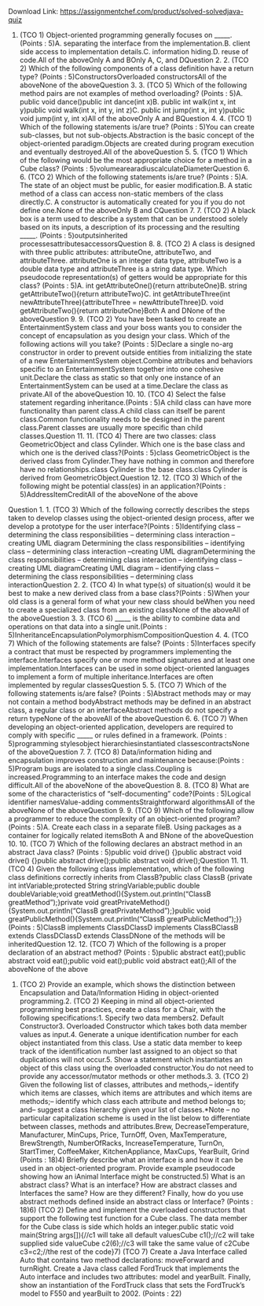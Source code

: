 Download Link: https://assignmentchef.com/product/solved-solvedjava-quiz
<br>
1. (TCO 1) Object-oriented programming generally focuses on _____. (Points : 5)A. separating the interface from the implementation.B. client side access to implementation details.C. information hiding.D. reuse of code.All of the aboveOnly A and BOnly A, C, and DQuestion 2. 2. (TCO 2) Which of the following components of a class definition have a return type? (Points : 5)ConstructorsOverloaded constructorsAll of the aboveNone of the aboveQuestion 3. 3. (TCO 5) Which of the following method pairs are not examples of method overloading? (Points : 5)A. public void dance()public int dance(int x)B. public int walk(int x, int y)public void walk(int x, int y, int z)C. public int jump(int x, int y)public void jump(int y, int x)All of the aboveOnly A and BQuestion 4. 4. (TCO 1) Which of the following statements is/are true? (Points : 5)You can create sub-classes, but not sub-objects.Abstraction is the basic concept of the object-oriented paradigm.Objects are created during program execution and eventually destroyed.All of the aboveQuestion 5. 5. (TCO 1) Which of the following would be the most appropriate choice for a method in a Cube class? (Points : 5)volumearearadiuscalculateDiameterQuestion 6. 6. (TCO 2) Which of the following statements is/are true? (Points : 5)A. The state of an object must be public, for easier modification.B. A static method of a class can access non-static members of the class directly.C. A constructor is automatically created for you if you do not define one.None of the aboveOnly B and CQuestion 7. 7. (TCO 2) A black box is a term used to describe a system that can be understood solely based on its inputs, a description of its processing and the resulting _____. (Points : 5)outputsinherited processesattributesaccessorsQuestion 8. 8. (TCO 2) A class is designed with three public attributes: attributeOne, attributeTwo, and attributeThree. attributeOne is an integer data type, attributeTwo is a double data type and attributeThree is a string data type. Which pseudocode representation(s) of getters would be appropriate for this class? (Points : 5)A. int getAttributeOne(){return attributeOne}B. string getAttributeTwo(){return attributeTwo}C. int getAttributeThree(int newAttributeThree){attributeThree = newAttributeThree}D. void getAttributeTwo(){return attributeOne}Both A and DNone of the aboveQuestion 9. 9. (TCO 2) You have been tasked to create an EntertainmentSystem class and your boss wants you to consider the concept of encapsulation as you design your class. Which of the following actions will you take? (Points : 5)Declare a single no-arg constructor in order to prevent outside entities from initializing the state of a new EntertainmentSystem object.Combine attributes and behaviors specific to an EntertainmentSystem together into one cohesive unit.Declare the class as static so that only one instance of an EntertainmentSystem can be used at a time.Declare the class as private.All of the aboveQuestion 10. 10. (TCO 4) Select the false statement regarding inheritance.(Points : 5)A child class can have more functionality than parent class.A child class can itself be parent class.Common functionality needs to be designed in the parent class.Parent classes are usually more specific than child classes.Question 11. 11. (TCO 4) There are two classes: class GeometricObject and class Cylinder. Which one is the base class and which one is the derived class?(Points : 5)class GeometricObject is the derived class from Cylinder.They have nothing in common and therefore have no relationships.class Cylinder is the base class.class Cylinder is derived from GeometricObject.Question 12. 12. (TCO 3) Which of the following might be potential class(es) in an application?(Points : 5)AddressItemCreditAll of the aboveNone of the above

Question 1. 1. (TCO 3) Which of the following correctly describes the steps taken to develop classes using the object-oriented design process, after we develop a prototype for the user interface?(Points : 5)Identifying class – determining the class responsibilities – determining class interaction – creating UML diagram Determining the class responsibilities – identifying class – determining class interaction –creating UML diagramDetermining the class responsibilities – determining class interaction – identifying class –creating UML diagramCreating UML diagram – identifying class – determining the class responsibilities – determining class interactionQuestion 2. 2. (TCO 4) In what type(s) of situation(s) would it be best to make a new derived class from a base class?(Points : 5)When your old class is a general form of what your new class should beWhen you need to create a specialized class from an existing classNone of the aboveAll of the aboveQuestion 3. 3. (TCO 6) _____ is the ability to combine data and operations on that data into a single unit.(Points : 5)InheritanceEncapsulationPolymorphismCompositionQuestion 4. 4. (TCO 7) Which of the following statements are false? (Points : 5)Interfaces specify a contract that must be respected by programmers implementing the interface.Interfaces specify one or more method signatures and at least one implementation.Interfaces can be used in some object-oriented languages to implement a form of multiple inheritance.Interfaces are often implemented by regular classesQuestion 5. 5. (TCO 7) Which of the following statements is/are false? (Points : 5)Abstract methods may or may not contain a method bodyAbstract methods may be defined in an abstract class, a regular class or an interfaceAbstract methods do not specify a return typeNone of the aboveAll of the aboveQuestion 6. 6. (TCO 7) When developing an object-oriented application, developers are required to comply with specific _____ or rules defined in a framework. (Points : 5)programming stylesobject hierarchiesinstantiated classescontractsNone of the aboveQuestion 7. 7. (TCO 8) Data/information hiding and encapsulation improves construction and maintenance because:(Points : 5)Program bugs are isolated to a single class.Coupling is increased.Programming to an interface makes the code and design difficult.All of the aboveNone of the aboveQuestion 8. 8. (TCO 8) What are some of the characteristics of “self-documenting” code?(Points : 5)Logical identifier namesValue-adding commentsStraightforward algorithmsAll of the aboveNone of the aboveQuestion 9. 9. (TCO 9) Which of the following allow a programmer to reduce the complexity of an object-oriented program?(Points : 5)A. Create each class in a separate fileB. Using packages as a container for logically related itemsBoth A and BNone of the aboveQuestion 10. 10. (TCO 7) Which of the following declares an abstract method in an abstract Java class? (Points : 5)public void drive() {}public abstract void drive() {}public abstract drive();public abstract void drive();Question 11. 11. (TCO 4) Given the following class implementation, which of the following class definitions correctly inherits from ClassB?public class ClassB {private int intVariable;protected String stringVariable;public double doubleVariable;void greatMethod(){System.out.println(“ClassB greatMethod”);}private void greatPrivateMethod(){System.out.println(“ClassB greatPrivateMethod”);}public void greatPublicMethod(){System.out.println(“ClassB greatPublicMethod”);}} (Points : 5)ClassB implements ClassDClassD implements ClassBClassB extends ClassDClassD extends ClassDNone of the methods will be inheritedQuestion 12. 12. (TCO 7) Which of the following is a proper declaration of an abstract method? (Points : 5)public abstract eat();public abstract void eat();public void eat();public void abstract eat();All of the aboveNone of the above

1. (TCO 2) Provide an example, which shows the distinction between Encapsulation and Data/Information Hiding in object-oriented programming.2. (TCO 2) Keeping in mind all object-oriented programming best practices, create a class for a Chair, with the following specifications:1. Specify two data members2. Default Constructor3. Overloaded Constructor which takes both data member values as input.4. Generate a unique identification number for each object instantiated from this class. Use a static data member to keep track of the identification number last assigned to an object so that duplications will not occur.5. Show a statement which instantiates an object of this class using the overloaded constructor.You do not need to provide any accessor/mutator methods or other methods.3. 3. (TCO 2) Given the following list of classes, attributes and methods,– identify which items are classes, which items are attributes and which items are methods;– identify which class each attribute and method belongs to; and– suggest a class hierarchy given your list of classes.*Note – no particular capitalization scheme is used in the list below to differentiate between classes, methods and attributes.Brew, DecreaseTemperature, Manufacturer, MinCups, Price, TurnOff, Oven, MaxTemperature, BrewStrength, NumberOfRacks, IncreaseTemperature, TurnOn, StartTimer, CoffeeMaker, KitchenAppliance, MaxCups, YearBuilt, Grind (Points : 18)4) Briefly describe what an interface is and how it can be used in an object-oriented program. Provide example pseudocode showing how an iAnimal Interface might be constructed.5) What is an abstract class? What is an interface? How are abstract classes and Interfaces the same? How are they different? Finally, how do you use abstract methods defined inside an abstract class or Interface? (Points : 18)6) (TCO 2) Define and implement the overloaded constructors that support the following test function for a Cube class. The data member for the Cube class is side which holds an integer.public static void main(String args[]){//c1 will take all default valuesCube c1();//c2 will take supplied side valueCube c2(6);//c3 will take the same value of c2Cube c3=c2;//the rest of the code}7) (TCO 7) Create a Java Interface called Auto that contains two method declarations: moveForward and turnRight. Create a Java class called FordTruck that implements the Auto interface and includes two attributes: model and yearBuilt. Finally, show an instantiation of the FordTruck class that sets the FordTruck’s model to F550 and yearBuilt to 2002. (Points : 22)